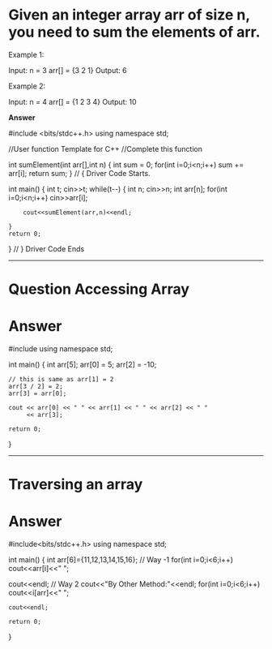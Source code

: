 # Given an integer array arr of size n, you need to sum the elements of arr.

Example 1:

Input:
n = 3
arr[] = {3 2 1}
Output: 6

Example 2:

Input:
n = 4
arr[] = {1 2 3 4}
Output: 10

**Answer**

#include <bits/stdc++.h>
using namespace std;

//User function Template for C++
//Complete this function

int sumElement(int arr[],int n)
{
    int sum = 0;
    for(int i=0;i<n;i++)
    sum += arr[i];
    return sum;
}
// { Driver Code Starts.

int main() {
	int t;
	cin>>t;
	while(t--)
	{
	    int n;
	    cin>>n;
	    int arr[n];
	    for(int i=0;i<n;i++)
	    cin>>arr[i];
	    
	    cout<<sumElement(arr,n)<<endl;
	    
	}
	return 0;
}  // } Driver Code Ends

---------------------------------------------------------------------------------------------------------------------------------------------------------------------------------

# Question Accessing Array

# Answer

#include <iostream>
using namespace std;
 
int main()
{
    int arr[5];
    arr[0] = 5;
    arr[2] = -10;
 
    // this is same as arr[1] = 2
    arr[3 / 2] = 2;
    arr[3] = arr[0];
 
    cout << arr[0] << " " << arr[1] << " " << arr[2] << " "
         << arr[3];
 
    return 0;
}

---------------------------------------------------------------------------------------------------------------------------------------------------------------------------------

# Traversing an array

# Answer

#include<bits/stdc++.h>
using namespace std;
 
int main()
{
    int arr[6]={11,12,13,14,15,16};
    // Way -1
    for(int i=0;i<6;i++)
        cout<<arr[i]<<" ";
   
  cout<<endl;
      // Way 2
    cout<<"By Other Method:"<<endl;
    for(int i=0;i<6;i++)   
        cout<<i[arr]<<" ";
   
    cout<<endl;
 
    return 0;
}
